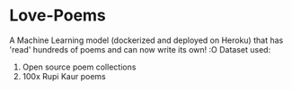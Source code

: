 # Love-Poems
A Machine Learning model (dockerized and deployed on Heroku) that has 'read' hundreds of poems and can now write its own! :O
 Dataset used:
 1. Open source poem collections
 2. 100x Rupi Kaur poems
